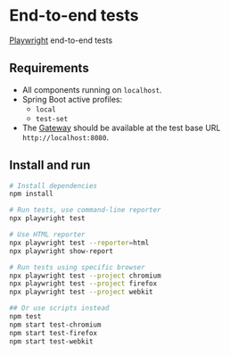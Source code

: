 # End-to-end tests

[Playwright](https://playwright.dev) end-to-end tests

## Requirements

* All components running on `localhost`.
* Spring Boot active profiles:
  * `local`
  * `test-set` 
* The [Gateway](../../cloud/gateway) should be available at the test base URL `http://localhost:8080`.

## Install and run

```bash
# Install dependencies
npm install

# Run tests, use command-line reporter
npx playwright test

# Use HTML reporter
npx playwright test --reporter=html
npx playwright show-report

# Run tests using specific browser
npx playwright test --project chromium
npx playwright test --project firefox
npx playwright test --project webkit

## Or use scripts instead
npm test
npm start test-chromium
npm start test-firefox
npm start test-webkit
```

